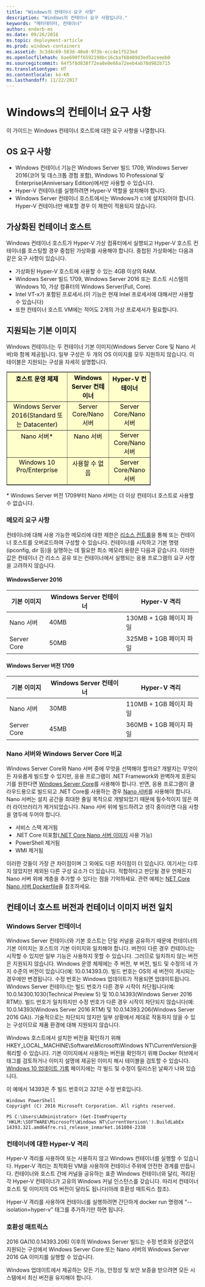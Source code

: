 ```yaml
---
title: "Windows의 컨테이너 요구 사항"
description: "Windows의 컨테이너 요구 사항입니다."
keywords: "메타데이터, 컨테이너"
author: enderb-ms
ms.date: 09/26/2016
ms.topic: deployment-article
ms.prod: windows-containers
ms.assetid: 3c3d4c69-503d-40e8-973b-ecc4e1f523ed
ms.openlocfilehash: 6ae690ff6592198bc16cbaf60489d3ed5aceeeb0
ms.sourcegitcommit: 64f5f8d838f72ea8e0e66a72eeb4ab78d982b715
ms.translationtype: HT
ms.contentlocale: ko-KR
ms.lasthandoff: 11/22/2017
---
```

# <a name="windows-container-requirements"></a>Windows의 컨테이너 요구 사항

이 가이드는 Windows 컨테이너 호스트에 대한 요구 사항을 나열합니다.

## <a name="os-requirements"></a>OS 요구 사항

- Windows 컨테이너 기능은 Windows Server 빌드 1709, Windows Server 2016(코어 및 데스크톱 경험 포함), Windows 10 Professional 및 Enterprise(Anniversary Edition)에서만 사용할 수 있습니다.
- Hyper-V 컨테이너를 실행하려면 Hyper-V 역할을 설치해야 합니다.
- Windows Server 컨테이너 호스트에서는 Windows가 c:\에 설치되어야 합니다. Hyper-V 컨테이너만 배포할 경우 이 제한이 적용되지 않습니다.

## <a name="virtualized-container-hosts"></a>가상화된 컨테이너 호스트

Windows 컨테이너 호스트가 Hyper-V 가상 컴퓨터에서 실행되고 Hyper-V 호스트 컨테이너를 호스팅할 경우 중첩된 가상화를 사용해야 합니다. 중첩된 가상화에는 다음과 같은 요구 사항이 있습니다.

- 가상화된 Hyper-V 호스트에 사용할 수 있는 4GB 이상의 RAM.
- Windows Server 빌드 1709, Windows Server 2016 또는 호스트 시스템의 Windows 10, 가상 컴퓨터의 Windows Server(Full, Core).
- Intel VT-x가 포함된 프로세서.(이 기능은 현재 Intel 프로세서에 대해서만 사용할 수 있습니다)
- 또한 컨테이너 호스트 VM에는 적어도 2개의 가상 프로세서가 필요합니다.

## <a name="supported-base-images"></a>지원되는 기본 이미지

Windows 컨테이너는 두 컨테이너 기본 이미지(Windows Server Core 및 Nano 서버)와 함께 제공됩니다. 일부 구성은 두 개의 OS 이미지를 모두 지원하지 않습니다. 이 테이블은 지원되는 구성을 자세히 설명합니다.

<table border="1" style="background-color:FFFFCC;border-collapse:collapse;border:1px solid FFCC00;color:000000;width:75%" cellpadding="5" cellspacing="5">
<thead>
<tr valign="top">
<th><center>호스트 운영 체제</center></th>
<th><center>Windows Server 컨테이너</center></th>
<th><center>Hyper-V 컨테이너</center></th>
</tr>
</thead>
<tbody>
<tr valign="top">
<td><center>Windows Server 2016(Standard 또는 Datacenter)</center></td>
<td><center>Server Core/Nano 서버</center></td>
<td><center>Server Core/Nano 서버</center></td>
</tr>
<tr valign="top">
<td><center>Nano 서버*</center></td>
<td><center> Nano 서버</center></td>
<td><center>Server Core/Nano 서버</center></td>
</tr>
<tr valign="top">
<td><center>Windows 10 Pro/Enterprise</center></td>
<td><center>사용할 수 없음</center></td>
<td><center>Server Core/Nano 서버</center></td>
</tr>
</tbody>
</table>
* Windows Server 버전 1709부터 Nano 서버는 더 이상 컨테이너 호스트로 사용할 수 없습니다.

### <a name="memory-requirments"></a>메모리 요구 사항
컨테이너에 대해 사용 가능한 메모리에 대한 제한은 [리소스 컨트롤](https://docs.microsoft.com/en-us/virtualization/windowscontainers/manage-containers/resource-controls)을 통해 또는 컨테이너 호스트를 오버로드하여 구성할 수 있습니다.  컨테이너를 시작하고 기본 명령(ipconfig, dir 등)을 실행하는 데 필요한 최소 메모리 용량은 다음과 같습니다.  이러한 값은 컨테이너 간 리소스 공유 또는 컨테이너에서 실행되는 응용 프로그램의 요구 사항을 고려하지 않습니다.

#### <a name="windows-server-2016"></a>WindowsServer 2016
| 기본 이미지  | Windows Server 컨테이너 | Hyper-V 격리    |
| ----------- | ------------------------ | -------------------- |
| Nano 서버 | 40MB                     | 130MB + 1GB 페이지 파일 |
| Server Core | 50MB                     | 325MB + 1GB 페이지 파일 |

#### <a name="windows-server-version-1709"></a>Windows Server 버전 1709
| 기본 이미지  | Windows Server 컨테이너 | Hyper-V 격리    |
| ----------- | ------------------------ | -------------------- |
| Nano 서버 | 30MB                     | 110MB + 1GB 페이지 파일 |
| Server Core | 45MB                     | 360MB + 1GB 페이지 파일 |


### <a name="nano-server-vs-windows-server-core"></a>Nano 서버와 Windows Server Core 비교

Windows Server Core와 Nano 서버 중에 무엇을 선택해야 할까요? 개발자는 무엇이든 자유롭게 빌드할 수 있지만, 응용 프로그램이 .NET Framework와 완벽하게 호환되기를 원한다면 [Windows Server Core](https://hub.docker.com/r/microsoft/windowsservercore/)를 사용해야 합니다. 반면, 응용 프로그램이 클라우드용으로 빌드되고 .NET Core를 사용하는 경우 [Nano 서버](https://hub.docker.com/r/microsoft/nanoserver/)를 사용해야 합니다. Nano 서버는 설치 공간을 최대한 줄일 목적으로 개발되었기 때문에 필수적이지 않은 여러 라이브러리가 제거되었습니다. Nano 서버 위에 빌드하려고 생각 중이라면 다음 사항을 염두에 두어야 합니다.

- 서비스 스택 제거됨
- .NET Core 미포함([.NET Core Nano 서버 이미지](https://hub.docker.com/r/microsoft/dotnet/) 사용 가능)
- PowerShell 제거됨
- WMI 제거됨

이러한 것들이 가장 큰 차이점이며 그 외에도 다른 차이점이 더 있습니다. 여기서는 다루지 않았지만 제외된 다른 구성 요소가 더 있습니다. 적합하다고 판단될 경우 언제든지 Nano 서버 위에 계층을 추가할 수 있다는 점을 기억하세요. 관련 예제는 [NET Core Nano 서버 Dockerfile](https://github.com/dotnet/dotnet-docker/blob/master/2.0/sdk/nanoserver/amd64/Dockerfile)을 참조하세요.

## <a name="matching-container-host-version-with-container-image-versions"></a>컨테이너 호스트 버전과 컨테이너 이미지 버전 일치
### <a name="windows-server-containers"></a>Windows Server 컨테이너
Windows Server 컨테이너와 기본 호스트는 단일 커널을 공유하기 때문에 컨테이너의 기본 이미지는 호스트의 기본 이미지와 일치해야 합니다.  버전이 다른 경우 컨테이너는 시작할 수 있지만 일부 기능은 사용하지 못할 수 있습니다. 그러므로 일치하지 않는 버전은 지원되지 않습니다.  Windows 운영 체제에는 주 버전, 부 버전, 빌드 및 수정의 네 가지 수준의 버전이 있습니다(예: 10.0.14393.0). 빌드 번호는 OS의 새 버전이 게시되는 경우에만 변경됩니다. 수정 번호는 Windows 업데이트가 적용되면 업데이트됩니다. Windows Server 컨테이너는 빌드 번호가 다른 경우 시작이 차단됩니다(예: 10.0.14300.1030(Technical Preview 5) 및 10.0.14393(Windows Server 2016 RTM)). 빌드 번호가 일치하지만 수정 번호가 다른 경우 시작이 차단되지 않습니다(예: 10.0.14393(Windows Server 2016 RTM) 및 10.0.14393.206(Windows Server 2016 GA)). 기술적으로는 차단되지 않지만 일부 상황에서 제대로 작동하지 않을 수 있는 구성이므로 제품 환경에 대해 지원되지 않습니다. 

Windows 호스트에서 설치한 버전을 확인하기 위해 HKEY_LOCAL_MACHINE\Software\Microsoft\Windows NT\CurrentVersion을 쿼리할 수 있습니다.  기본 이미지에서 사용하는 버전을 확인하기 위해 Docker 허브에서 태그를 검토하거나 이미지 설명에 제공된 이미지 해시 테이블을 검토할 수 있습니다.  [Windows 10 업데이트 기록](https://support.microsoft.com/en-us/help/12387/windows-10-update-history) 페이지에는 각 빌드 및 수정이 릴리스된 날짜가 나와 있습니다.

이 예에서 14393은 주 빌드 번호이고 321은 수정 번호입니다.
```
Windows PowerShell
Copyright (C) 2016 Microsoft Corporation. All rights reserved.

PS C:\Users\Administrator> (Get-ItemProperty 'HKLM:\SOFTWARE\Microsoft\Windows NT\CurrentVersion\').BuildLabEx
14393.321.amd64fre.rs1_release_inmarket.161004-2338
```

### <a name="hyper-v-isolation-for-containers"></a>컨테이너에 대한 Hyper-V 격리
Hyper-V 격리를 사용하여 또는 사용하지 않고 Windows 컨테이너를 실행할 수 있습니다.  Hyper-V 격리는 최적화된 VM을 사용하여 컨테이너 주위에 안전한 경계를 만듭니다.  컨테이너와 호스트 간에 커널을 공유하는 표준 Windows 컨테이너와 달리, 격리된 각 Hyper-V 컨테이너가 고유의 Windows 커널 인스턴스를 갖습니다.  따라서 컨테이너 호스트 및 이미지의 OS 버전이 달라도 됩니다(아래 호환성 매트릭스 참조).  

Hyper-V 격리를 사용하여 컨테이너를 실행하려면 간단하게 docker run 명령에 "--isolation=hyper-v" 태그를 추가하기만 하면 됩니다.

### <a name="compatibility-matrix"></a>호환성 매트릭스
2016 GA(10.0.14393.206) 이후의 Windows Server 빌드는 수정 번호와 상관없이 지원되는 구성에서 Windows Server Core 또는 Nano 서버의 Windows Server 2016 GA 이미지를 실행할 수 있습니다.    

Windows 업데이트에서 제공하는 모든 기능, 안정성 및 보안 보증을 받으려면 모든 시스템에서 최신 버전을 유지해야 합니다.  
